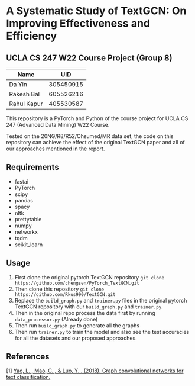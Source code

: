 # A Systematic Study of TextGCN: On Improving Effectiveness and Efficiency

## UCLA CS 247 W22 Course Project (Group 8)

| Name       | UID |
|---------------|----------|
| Da Yin |   305450915  |
| Rakesh Bal   | 605526216     |
| Rahul Kapur   | 405530587 |

This repository is a PyTorch and Python of the course project for UCLA CS 247 (Advanced Data Mining) W22 Course.

Tested on the 20NG/R8/R52/Ohsumed/MR data set, the code on this repository can achieve the effect of the original TextGCN paper and all of our approaches mentioned in the report.

## Requirements
* fastai
* PyTorch
* scipy
* pandas
* spacy
* nltk
* prettytable
* numpy
* networkx
* tqdm
* scikit_learn

## Usage
1. First clone the original pytorch TextGCN repository 
`git clone https://github.com/chengsen/PyTorch_TextGCN.git`
2. Then clone this repository `git clone https://github.com/Rkus990/TextGCN.git`
3. Replace the `build_graph.py` and `trainer.py` files in the original pytorch TextGCN repository with our `build_graph.py` and `trainer.py`.
4. Then in the original repo process the data first by running `data_processor.py` (Already done)
2. Then run `build_graph.py` to generate all the graphs
3. Then run `trainer.py` to train the model and also see the test accuracies for all the datasets and our proposed approaches. 

## References
[1] [Yao, L. , Mao, C. , & Luo, Y. . (2018). Graph convolutional networks for text classification.](https://arxiv.org/abs/1809.05679)

